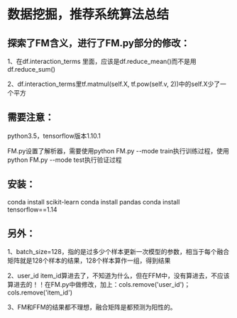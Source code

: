 # 数据挖掘，推荐系统算法总结 

## 探索了FM含义，进行了FM.py部分的修改：

1、在df.interaction_terms 里面，应该是df.reduce_mean()而不是用df.reduce_sum()

2、df.interaction_terms里tf.matmul(self.X, tf.pow(self.v, 2))中的self.X少了一个平方

## 需要注意：

python3.5，tensorflow版本1.10.1

FM.py设置了解析器，需要使用python FM.py --mode train执行训练过程，使用python FM.py --mode test执行验证过程

## 安装：

conda install scikit-learn conda install pandas conda install tensorflow==1.14

## 另外：

1、batch_size=128，指的是过多少个样本更新一次模型的参数，相当于每个融合矩阵就是128个样本的结果，128个样本算作一组，得到结果

2、user_id item_id算进去了，不知道为什么，但在FFM中，没有算进去，不应该算进去的！！在FM.py中做修改，加上：cols.remove('user_id')；cols.remove('item_id')

3、FM和FFM的结果都不理想，融合矩阵是都预测为阳性的。
